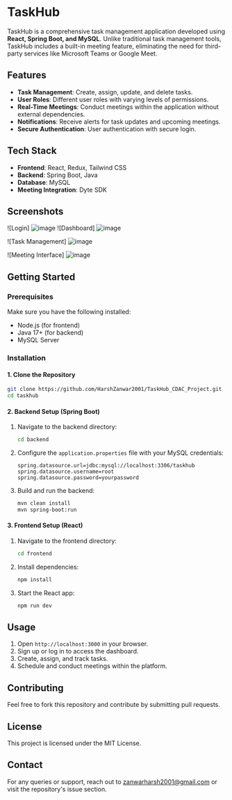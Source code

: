 # TaskHub

TaskHub is a comprehensive task management application developed using **React, Spring Boot, and MySQL**. Unlike traditional task management tools, TaskHub includes a built-in meeting feature, eliminating the need for third-party services like Microsoft Teams or Google Meet.

## Features

- **Task Management**: Create, assign, update, and delete tasks.
- **User Roles**: Different user roles with varying levels of permissions.
- **Real-Time Meetings**: Conduct meetings within the application without external dependencies.
- **Notifications**: Receive alerts for task updates and upcoming meetings.
- **Secure Authentication**: User authentication with secure login.

## Tech Stack

- **Frontend**: React, Redux, Tailwind CSS
- **Backend**: Spring Boot, Java
- **Database**: MySQL
- **Meeting Integration**: Dyte SDK

## Screenshots

![Login]
![image](https://github.com/user-attachments/assets/d5309266-99f0-44a1-b424-e0e6da52d5db)
![Dashboard]
![image](https://github.com/user-attachments/assets/fc2225de-1019-447a-a822-aa89c243715d)

![Task Management]
![image](https://github.com/user-attachments/assets/22698afe-3f1d-456f-8b60-85e92a1fc6de)

![Meeting Interface]
![image](https://github.com/user-attachments/assets/dd778da2-16cb-48bf-ba41-cdb89fd4cb27)


## Getting Started

### Prerequisites
Make sure you have the following installed:
- Node.js (for frontend)
- Java 17+ (for backend)
- MySQL Server

### Installation

#### 1. Clone the Repository
```bash
git clone https://github.com/HarshZanwar2001/TaskHub_CDAC_Project.git
cd taskhub
```

#### 2. Backend Setup (Spring Boot)
1. Navigate to the backend directory:
   ```bash
   cd backend
   ```
2. Configure the `application.properties` file with your MySQL credentials:
   ```properties
   spring.datasource.url=jdbc:mysql://localhost:3306/taskhub
   spring.datasource.username=root
   spring.datasource.password=yourpassword
   ```
3. Build and run the backend:
   ```bash
   mvn clean install
   mvn spring-boot:run
   ```

#### 3. Frontend Setup (React)
1. Navigate to the frontend directory:
   ```bash
   cd frontend
   ```
2. Install dependencies:
   ```bash
   npm install
   ```
3. Start the React app:
   ```bash
   npm run dev
   ```

## Usage
1. Open `http://localhost:3000` in your browser.
2. Sign up or log in to access the dashboard.
3. Create, assign, and track tasks.
4. Schedule and conduct meetings within the platform.

## Contributing
Feel free to fork this repository and contribute by submitting pull requests.

## License
This project is licensed under the MIT License.

## Contact
For any queries or support, reach out to zanwarharsh2001@gmail.com or visit the repository's issue section.
